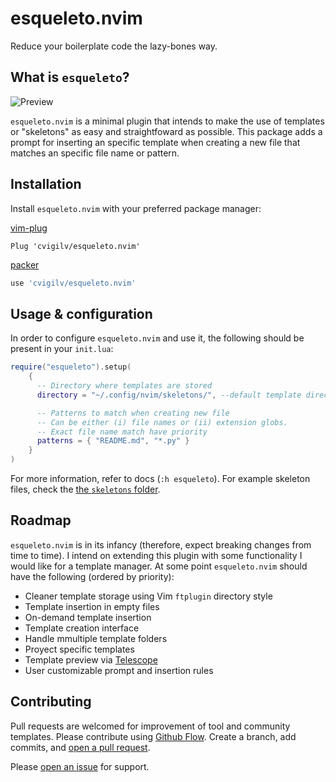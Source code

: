 # esqueleto.nvim

Reduce your boilerplate code the lazy-bones way.

## What is `esqueleto`?

![Preview](https://imgur.com/a/6i6JwNe)

`esqueleto.nvim` is a minimal plugin that intends to make the use of templates
or "skeletons" as easy and straightfoward as possible. This package adds a prompt
for inserting an specific template when creating a new file that matches an specific
file name or pattern.

## Installation

Install `esqueleto.nvim` with your preferred package manager:

[vim-plug](https://github.com/junegunn/vim-plug)

```vim
Plug 'cvigilv/esqueleto.nvim'
```

[packer](https://github.com/wbthomason/packer.nvim)

```lua
use 'cvigilv/esqueleto.nvim'
```

## Usage & configuration

In order to configure `esqueleto.nvim` and use it, the following should be present in
your `init.lua`:
```lua
require("esqueleto").setup(
    {
      -- Directory where templates are stored
      directory = "~/.config/nvim/skeletons/", --default template directory

      -- Patterns to match when creating new file
      -- Can be either (i) file names or (ii) extension globs.
      -- Exact file name match have priority
      patterns = { "README.md", "*.py" }
    }
)
```
For more information, refer to docs (`:h esqueleto`). For example skeleton files, check the
[the `skeletons` folder](skeletons/).

## Roadmap

`esqueleto.nvim` is in its infancy (therefore, expect breaking changes from time to time).
I intend on extending this plugin with some functionality I would like for a template
manager. At some point `esqueleto.nvim` should have the following (ordered by priority):

- Cleaner template storage using Vim `ftplugin` directory style
- Template insertion in empty files
- On-demand template insertion
- Template creation interface
- Handle mmultiple template folders
- Proyect specific templates
- Template preview via [Telescope](https://github.com/nvim-telescope/telescope.nvim)
- User customizable prompt and insertion rules

## Contributing

Pull requests are welcomed for improvement of tool and community templates.
Please contribute using [Github Flow](https://guides.github.com/introduction/flow/).
Create a branch, add commits, and 
[open a pull request](https://github.com/cvigilv/esqueleto.nvim/compare/).

Please [open an issue](https://github.com/cvigilv/esqueleto.nvim/issues/new) for
support.
